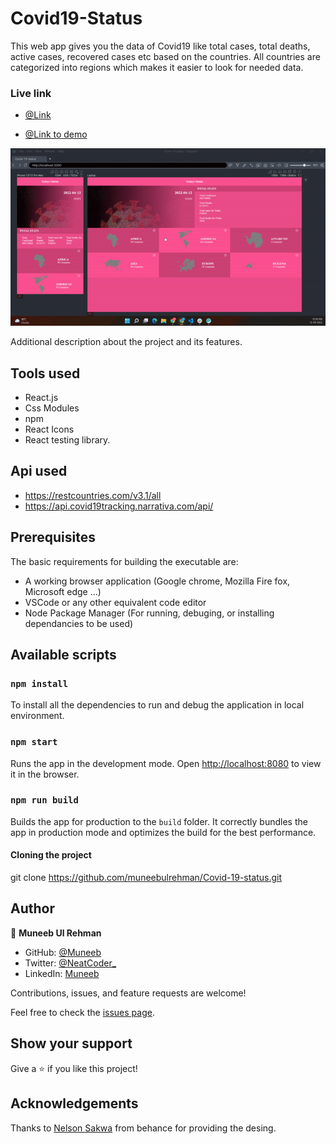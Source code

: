 # Covid19-Status

This web app gives you the data of Covid19 like total cases, total deaths, active cases, recovered cases etc based on the countries. All countries are categorized into regions which makes it easier to look for needed data.

### Live link

- [@Link]()

- [@Link to demo](https://www.loom.com/share/4e11bd2e407740bfbabc8138b6ef4608)

![screenshot](./screenshot.gif)

Additional description about the project and its features.

## Tools used

- React.js
- Css Modules
- npm
- React Icons
- React testing library.

## Api used

- https://restcountries.com/v3.1/all
- https://api.covid19tracking.narrativa.com/api/

## Prerequisites

The basic requirements for building the executable are:

- A working browser application (Google chrome, Mozilla Fire fox, Microsoft edge ...)
- VSCode or any other equivalent code editor
- Node Package Manager (For running, debuging, or installing dependancies to be used)

## Available scripts

### `npm install`

To install all the dependencies to run and debug the application in local environment.

### `npm start`

Runs the app in the development mode.
Open [http://localhost:8080](http://localhost:8080) to view it in the browser.

### `npm run build`

Builds the app for production to the `build` folder.
It correctly bundles the app in production mode and optimizes the build for the best performance.

#### Cloning the project

git clone https://github.com/muneebulrehman/Covid-19-status.git

## Author

👤 **Muneeb Ul Rehman**

- GitHub: [@Muneeb](https://github.com/muneebulrehman)
- Twitter: [@NeatCoder\_](https://twitter.com/NeatCoder_)
- LinkedIn: [Muneeb](https://www.linkedin.com/in/muneeb-ul-rehman-33903b159/)

Contributions, issues, and feature requests are welcome!

Feel free to check the [issues page](https://github.com/muneebulrehman/Covid-19-status/issues).

## Show your support

Give a ⭐️ if you like this project!

## Acknowledgements
 
 Thanks to [Nelson Sakwa](behance.net/sakwadesignstudio) from behance for providing the desing.

